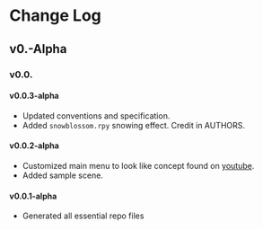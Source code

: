 # Change Log

## v0.-Alpha

### v0.0.

#### v0.0.3-alpha

- Updated conventions and specification.
- Added `snowblossom.rpy` snowing effect. Credit in AUTHORS.

#### v0.0.2-alpha

- Customized main menu to look like concept found on [youtube](https://www.youtube.com/watch?v=TxymzI9Q12U).
- Added sample scene.

#### v0.0.1-alpha

- Generated all essential repo files
